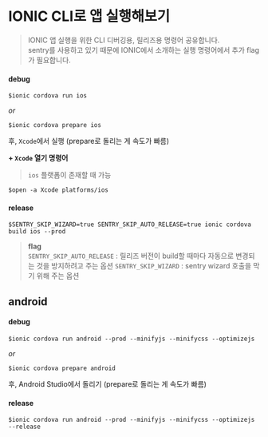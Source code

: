 # IONIC CLI로 앱 실행해보기
> IONIC 앱 실행을 위한 CLI 디버깅용, 릴리즈용 명령어 공유합니다.   
> sentry를 사용하고 있기 때문에 IONIC에서 소개하는 실행 명령어에서 추가 flag가 필요합니다.

#### debug
``` shell
$ionic cordova run ios
```
*or*
```shell
$ionic cordova prepare ios
```
후, `Xcode`에서 실행 (prepare로 돌리는 게 속도가 빠름)


**+ `Xcode` 열기 명령어**
> `ios` 플랫폼이 존재할 때 가능

``` shell
$open -a Xcode platforms/ios
```

#### release
``` shell
$SENTRY_SKIP_WIZARD=true SENTRY_SKIP_AUTO_RELEASE=true ionic cordova build ios --prod
```
> **flag**   
> `SENTRY_SKIP_AUTO_RELEASE` : 릴리즈 버전이 build할 때마다 자동으로 변경되는 것을 방지하려고 주는 옵션
> `SENTRY_SKIP_WIZARD` : sentry wizard 호출을 막기 위해 주는 옵션


## android

#### debug
``` shell
$ionic cordova run android --prod --minifyjs --minifycss --optimizejs
```
*or*
``` shell
$ionic cordova prepare android 
```
후, Android Studio에서 돌리기  (prepare로 돌리는 게 속도가 빠름)   

#### release
``` shell
$ionic cordova run android --prod --minifyjs --minifycss --optimizejs --release
```